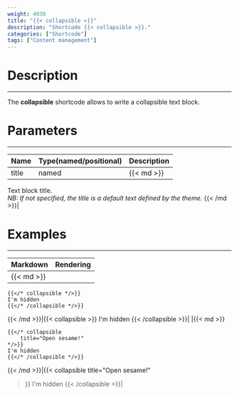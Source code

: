 ```yaml
---
weight: 4030
title: "{{< collapsible >}}"
description: "Shortcode {{< collapsible >}}."
categories: ["Shortcode"]
tags: ["Content management"]
---
```


# Description
---

The **collapsible** shortcode allows to write a collapsible text block.

# Parameters
---

| Name | Type(named/positional) | Description |
| ---- | ---------------------- | ----------- |
| title | named |{{< md >}}
Text block title.  
*NB: If not specified, the title is a default text defined by the theme.*
{{< /md >}}|

# Examples
---

| Markdown | Rendering |
| -------- | --------- |
|{{< md >}}
```
{{</* collapsible */>}}
I'm hidden
{{</* /collapsible */>}}
```
{{< /md >}}|{{< collapsible >}}
I'm hidden
{{< /collapsible >}}|
|{{< md >}}
```
{{</* collapsible
    title="Open sesame!"
*/>}}
I'm hidden
{{</* /collapsible */>}}
```
{{< /md >}}|{{< collapsible
    title="Open sesame!"
>}}
I'm hidden
{{< /collapsible >}}|
